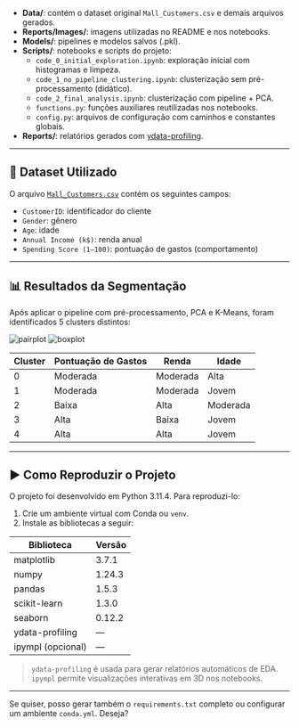 
- **Data/**: contém o dataset original `Mall_Customers.csv` e demais arquivos gerados.
- **Reports/Images/**: imagens utilizadas no README e nos notebooks.
- **Models/**: pipelines e modelos salvos (.pkl).
- **Scripts/**: notebooks e scripts do projeto:
  - `code_0_initial_exploration.ipynb`: exploração inicial com histogramas e limpeza.
  - `code_1_no_pipeline_clustering.ipynb`: clusterização sem pré-processamento (didático).
  - `code_2_final_analysis.ipynb`: clusterização com pipeline + PCA.
  - `functions.py`: funções auxiliares reutilizadas nos notebooks.
  - `config.py`: arquivos de configuração com caminhos e constantes globais.
- **Reports/**: relatórios gerados com [ydata-profiling](https://github.com/ydataai/ydata-profiling).

---

## 🧾 Dataset Utilizado

O arquivo [`Mall_Customers.csv`](Data/raw/Mall_Customers.csv) contém os seguintes campos:

- `CustomerID`: identificador do cliente
- `Gender`: gênero
- `Age`: idade
- `Annual Income (k$)`: renda anual
- `Spending Score (1–100)`: pontuação de gastos (comportamento)

---

## 📊 Resultados da Segmentação

Após aplicar o pipeline com pré-processamento, PCA e K-Means, foram identificados 5 clusters distintos:

![pairplot](Images/clusters-visualizacao.png)
![boxplot](Images/clusters_visualizacao_gender.png)

| Cluster | Pontuação de Gastos | Renda    | Idade    |
| ------- | ------------------- | -------- | -------- |
| 0       | Moderada            | Moderada | Alta     |
| 1       | Moderada            | Moderada | Jovem    |
| 2       | Baixa               | Alta     | Moderada |
| 3       | Alta                | Baixa    | Jovem    |
| 4       | Alta                | Alta     | Jovem    |

---

## ▶️ Como Reproduzir o Projeto

O projeto foi desenvolvido em Python 3.11.4. Para reproduzi-lo:

1. Crie um ambiente virtual com Conda ou `venv`.
2. Instale as bibliotecas a seguir:

| Biblioteca       | Versão |
|------------------|--------|
| matplotlib       | 3.7.1  |
| numpy            | 1.24.3 |
| pandas           | 1.5.3  |
| scikit-learn     | 1.3.0  |
| seaborn          | 0.12.2 |
| ydata-profiling  | —      |
| ipympl (opcional)| —      |

> `ydata-profiling` é usada para gerar relatórios automáticos de EDA.  
> `ipympl` permite visualizações interativas em 3D nos notebooks.

---

Se quiser, posso gerar também o `requirements.txt` completo ou configurar um ambiente `conda.yml`. Deseja?


